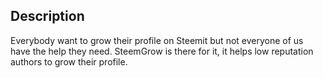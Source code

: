 ## Description

Everybody want to grow their profile on Steemit but not everyone of us have the help they need.
SteemGrow is there for it, it helps low reputation authors to grow their profile.



